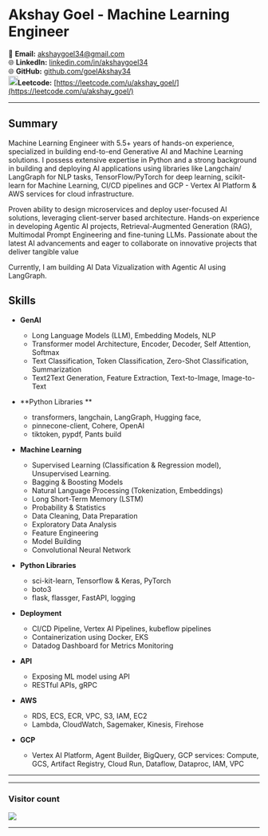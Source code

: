 # Akshay Goel - Machine Learning Engineer

📧 **Email:** akshaygoel34@gmail.com  
🌐 **LinkedIn:** [linkedin.com/in/akshaygoel34](https://www.linkedin.com/in/akshaygoel34)  
🌐 **GitHub:** [github.com/goelAkshay34](https://github.com/goelAkshay34)  
<img src="https://leetcode.com/static/images/LeetCode_logo_rvs.png" alt="LeetCode Logo" width="19"/>**Leetcode:** [https://leetcode.com/u/akshay_goel/](https://leetcode.com/u/akshay_goel/)

---

## Summary

Machine Learning Engineer with 5.5+ years of hands-on experience, specialized in building end-to-end Generative AI and Machine Learning solutions. I possess extensive expertise in Python and a strong background in building and deploying AI applications using libraries like Langchain/ LangGraph for NLP tasks, TensorFlow/PyTorch for deep learning, scikit-learn for Machine Learning, CI/CD pipelines and GCP - Vertex AI Platform & AWS services for cloud infrastructure. 

Proven ability to design microservices and deploy user-focused AI solutions, leveraging client-server based architecture. Hands-on experience in developing Agentic AI projects, Retrieval-Augmented Generation (RAG), Multimodal Prompt Engineering and fine-tuning LLMs. Passionate about the latest AI advancements and eager to collaborate on innovative projects that deliver tangible value

Currently, I am building AI Data Vizualization with Agentic AI using LangGraph.

## Skills
- **GenAI**
  - Long Language Models (LLM), Embedding Models, NLP
  - Transformer model Architecture, Encoder, Decoder, Self Attention, Softmax
  - Text Classification, Token Classification, Zero-Shot Classification, Summarization
  - Text2Text Generation, Feature Extraction, Text-to-Image, Image-to-Text

- **Python Libraries **
  - transformers, langchain, LangGraph, Hugging face,
  - pinnecone-client, Cohere, OpenAI
  - tiktoken, pypdf, Pants build

- **Machine Learning**
  - Supervised Learning (Classification & Regression model), Unsupervised Learning.
  - Bagging & Boosting Models
  - Natural Language Processing (Tokenization, Embeddings)
  - Long Short-Term Memory (LSTM)
  - Probability & Statistics
  - Data Cleaning, Data Preparation
  - Exploratory Data Analysis
  - Feature Engineering
  - Model Building
  - Convolutional Neural Network

- **Python Libraries**
  - sci-kit-learn, Tensorflow & Keras, PyTorch
  - boto3
  - flask, flassger, FastAPI, logging

- **Deployment**
  - CI/CD Pipeline, Vertex AI Pipelines, kubeflow pipelines
  - Containerization using Docker, EKS
  - Datadog Dashboard for Metrics Monitoring

- **API**
  - Exposing ML model using API
  - RESTful APIs, gRPC
    

- **AWS**
  - RDS, ECS, ECR, VPC, S3, IAM, EC2
  -  Lambda, CloudWatch, Sagemaker, Kinesis, Firehose
  
- **GCP**
  - Vertex AI Platform, Agent Builder, BigQuery, GCP services: Compute, GCS, Artifact Registry, Cloud Run, Dataflow, Dataproc, IAM, VPC

---
<hr>
<h3> Visitor count </h3>
<p align="left">
  <img src="https://profile-counter.glitch.me/akshaygoel34/count.svg" />
</p>
<hr>

